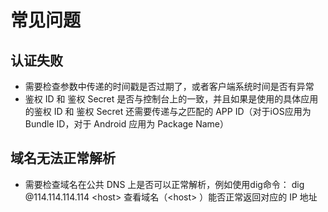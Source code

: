 # 常见问题

## 认证失败

- 需要检查参数中传递的时间戳是否过期了，或者客户端系统时间是否有异常
- 鉴权 ID 和 鉴权 Secret 是否与控制台上的一致，并且如果是使用的具体应用的鉴权 ID 和 鉴权 Secret 还需要传递与之匹配的 APP ID（对于iOS应用为 Bundle ID，对于 Android 应用为 Package Name）

## 域名无法正常解析

- 需要检查域名在公共 DNS 上是否可以正常解析，例如使用dig命令： dig @114.114.114.114 \<host> 查看域名（\<host> ）能否正常返回对应的 IP 地址

